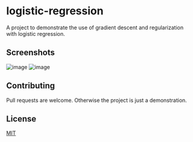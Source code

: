 # logistic-regression
A project to demonstrate the use of gradient descent and regularization with logistic regression. 

## Screenshots
![image](https://user-images.githubusercontent.com/41022783/54379912-bccf0780-4660-11e9-9849-94fa2e7d9e6d.png)
![image](https://user-images.githubusercontent.com/41022783/54379784-711c5e00-4660-11e9-8316-747afcf9db9e.png)

## Contributing
Pull requests are welcome. Otherwise the project is just a demonstration.

## License
[MIT](https://choosealicense.com/licenses/mit/)
